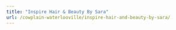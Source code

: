 ```yaml
---
title: "Inspire Hair & Beauty By Sara"
url: /cowplain-waterlooville/inspire-hair-and-beauty-by-sara/
---
```

